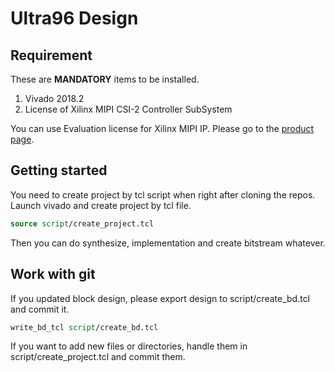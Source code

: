 # Ultra96 Design

## Requirement

These are **MANDATORY** items to be installed.

1. Vivado 2018.2
2. License of Xilinx MIPI CSI-2 Controller SubSystem 

You can use Evaluation license for Xilinx MIPI IP. Please go to the [product page](https://www.xilinx.com/products/intellectual-property/ef-di-mipi-csi-rx.html).

## Getting started

You need to create project by tcl script when right after cloning the repos.
Launch vivado and create project by tcl file.

```.tcl
source script/create_project.tcl
```

Then you can do synthesize, implementation and create bitstream whatever.


## Work with git

If you updated block design, please export design to script/create\_bd.tcl and commit it.

```.tcl
write_bd_tcl script/create_bd.tcl
```

If you want to add new files or directories, handle them in script/create\_project.tcl and commit them.
